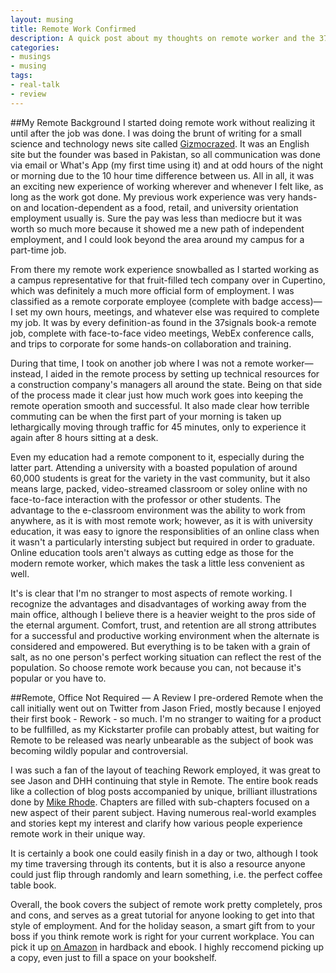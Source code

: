 ```yaml
---
layout: musing
title: Remote Work Confirmed
description: A quick post about my thoughts on remote worker and the 37signals founders' new book "Remote."
categories:
- musings
- musing
tags:
- real-talk
- review
---
```


##My Remote Background
I started doing remote work without realizing it until after the job was done. I was doing the brunt of writing for a small science and technology news site called [Gizmocrazed](http://gizmocrazed.com). It was an English site but the founder was based in Pakistan, so all communication was done via email or What's App (my first time using it) and at odd hours of the night or morning due to the 10 hour time difference between us. All in all, it was an exciting new experience of working wherever and whenever I felt like, as long as the work got done. My previous work experience was very hands-on and location-dependent as a food, retail, and university orientation employment usually is. Sure the pay was less than mediocre but it was worth so much more because it showed me a new path of independent employment, and I could look beyond the area around my campus for a part-time job.

From there my remote work experience snowballed as I started working as a campus representative for that fruit-filled tech company over in Cupertino, which was definitely a much more official form of employment. I was classified as a remote corporate employee (complete with badge access)— I set my own hours, meetings, and whatever else was required to complete my job. It was by every definition-as found in the 37signals book-a remote job, complete with face-to-face video meetings, WebEx conference calls, and trips to corporate for some hands-on collaboration and training.

During that time, I took on another job where I was not a remote worker—instead, I aided in the remote process by setting up technical resources for a construction company's managers all around the state. Being on that side of the process made it clear just how much work goes into keeping the remote operation smooth and successful. It also made clear how terrible commuting can be when the first part of your morning is taken up lethargically moving through traffic for 45 minutes, only to experience it again after 8 hours sitting at a desk.

Even my education had a remote component to it, especially during the latter part. Attending a university with a boasted population of around 60,000 students is great for the variety in the vast community, but it also means large, packed, video-streamed classroom or soley online with no face-to-face interaction with the professor or other students. The advantage to the e-classroom environment was the ability to work from anywhere, as it is with most remote work; however, as it is with university education, it was easy to ignore the responsiblities of an online class when it wasn't a particularly intersting subject but required in order to  graduate. Online education tools aren't always as cutting edge as those for the modern remote worker, which makes the task a little less convenient as well.

It's is clear that I'm no stranger to most aspects of remote working. I recognize the advantages and disadvantages of working away from the main office, although I believe there is a heavier weight to the pros side of the eternal argument. Comfort, trust, and retention are all strong attributes for a successful and productive working environment when the alternate is considered and empowered. But everything is to be taken with a grain of salt, as no one person's perfect working situation can reflect the rest of the population. So choose remote work because you can, not because it's popular or you have to.

##Remote, Office Not Required — A Review
I pre-ordered Remote when the call initially went out on Twitter from Jason Fried, mostly because I enjoyed their first book - Rework - so much. I'm no stranger to waiting for a product to be fullfilled, as my Kickstarter profile can probably attest, but waiting for Remote to be released was nearly unbearable as the subject of book was becoming wildly popular and controversial.

I was such a fan of the layout of teaching Rework employed, it was great to see Jason and DHH continuing that style in Remote.  The entire book reads like a collection of blog posts accompanied by unique, brilliant illustrations done by [Mike Rhode](http://rohdesign.com). Chapters are filled with sub-chapters focused on a new aspect of their parent subject. Having numerous real-world examples and stories kept my interest and clarify how various people experience remote work in their unique way.

It is certainly a book one could easily finish in a day or two, although I took my time traversing through its contents, but it is also a resource anyone could just flip through randomly and learn something, i.e. the perfect coffee table book.

Overall, the book covers the subject of remote work pretty completely, pros and cons, and serves as a great tutorial for anyone looking to get into that style of employment. And for the holiday season, a smart gift from to your boss if you think remote work is right for your current workplace. You can pick it up [on Amazon](http://www.amazon.com/Remote-Office-Not-Required/dp/0804137501) in hardback and ebook. I highly reccomend picking up a copy, even just to fill a space on your bookshelf.  
